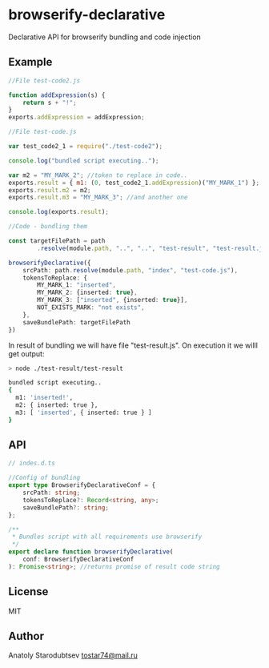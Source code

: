 # browserify-declarative
Declarative API for browserify bundling and code injection


## Example

```javascript
//File test-code2.js

function addExpression(s) {
    return s + "!";
}
exports.addExpression = addExpression;
```

```javascript
//File test-code.js

var test_code2_1 = require("./test-code2");

console.log("bundled script executing..");

var m2 = "MY_MARK_2"; //token to replace in code..
exports.result = { m1: (0, test_code2_1.addExpression)("MY_MARK_1") }; //here another one
exports.result.m2 = m2;
exports.result.m3 = "MY_MARK_3"; //and another one

console.log(exports.result);
```

```typescript
//Code - bundling them

const targetFilePath = path
        .resolve(module.path, "..", "..", "test-result", "test-result.js")

browserifyDeclarative({
    srcPath: path.resolve(module.path, "index", "test-code.js"),
    tokensToReplace: {
        MY_MARK_1: "inserted",
        MY_MARK_2: {inserted: true},
        MY_MARK_3: ["inserted", {inserted: true}],
        NOT_EXISTS_MARK: "not exists",
    },
    saveBundlePath: targetFilePath
})
````

In result of bundling we will have file "test-result.js".
On execution it we willl get output:
```bash
> node ./test-result/test-result

bundled script executing..
{
  m1: 'inserted!',
  m2: { inserted: true },
  m3: [ 'inserted', { inserted: true } ]
}
```


## API
```typescript
// indes.d.ts

//Config of bundling
export type BrowserifyDeclarativeConf = {
    srcPath: string;
    tokensToReplace?: Record<string, any>;
    saveBundlePath?: string;
};

/**
 * Bundles script with all requirements use browserify
 */
export declare function browserifyDeclarative(
    conf: BrowserifyDeclarativeConf
): Promise<string>; //returns promise of result code string
```


## License
MIT


## Author
Anatoly Starodubtsev
tostar74@mail.ru